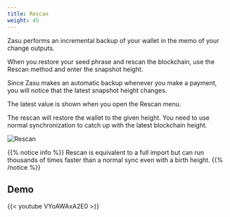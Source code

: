 ```yaml
---
title: Rescan
weight: 45
---
```


Zasu performs an incremental backup of your wallet
in the memo of your change outputs.

When you restore your seed phrase and rescan
the blockchain, use the Rescan method and enter
the snapshot height.

Since Zasu makes an automatic backup whenever you
make a payment, you will notice
that the latest snapshot height changes.

The latest value is shown when you open the Rescan menu.

The rescan will restore the wallet to the given height.
You need to use normal synchronization to catch up with
the latest blockchain height.

![Rescan](/zasu-05b.png)

{{% notice info %}}
Rescan is equivalent to a full import but can run thousands of times faster
than a normal sync even with a birth height.
{{% /notice %}}

## Demo

{{< youtube VYoAWAxA2E0 >}}
